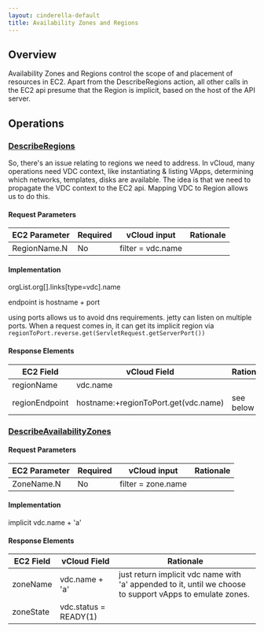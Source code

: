 ```yaml
---
layout: cinderella-default
title: Availability Zones and Regions
---
```


## Overview

Availability Zones and Regions control the scope of and placement of resources in EC2.   Apart from the DescribeRegions action, all other calls in the EC2 api presume that the Region is implicit, based on the host of the API server.

## Operations


### [DescribeRegions](http://docs.amazonwebservices.com/AWSEC2/2009-10-31/APIReference/ApiReference-query-DescribeRegions.html)

So, there's an issue relating to regions we need to address.  In vCloud, many operations need VDC context, like instantiating & listing VApps, determining which networks, templates, disks are available. The idea is that we need to propagate the VDC context to the EC2 api.
Mapping VDC to Region allows us to do this.

#### Request Parameters


EC2 Parameter | Required | vCloud input | Rationale
------------ | --------------- | --------------- | ---------
RegionName.N | No | filter = vdc.name | 

#### Implementation
orgList.org[].links[type=vdc].name

endpoint is hostname + port

using ports allows us to avoid dns requirements.  jetty can listen on multiple ports.  When a request comes in, it can get its implicit region via `regionToPort.reverse.get(ServletRequest.getServerPort())`

#### Response Elements

EC2 Field | vCloud Field | Rationale
------------ | --------------- | ---------
regionName | vdc.name | 
regionEndpoint | hostname:+regionToPort.get(vdc.name) | see below



### [DescribeAvailabilityZones](http://docs.amazonwebservices.com/AWSEC2/2009-10-31/APIReference/ApiReference-query-DescribeAvailabilityZones.html)

#### Request Parameters

EC2 Parameter | Required | vCloud input | Rationale
------------ | --------------- | --------------- | ---------
ZoneName.N | No | filter = zone.name | 

#### Implementation
implicit vdc.name + 'a'

#### Response Elements

EC2 Field | vCloud Field | Rationale
------------ | --------------- | ---------
zoneName | vdc.name + 'a'| just return implicit vdc name with 'a' appended to it, until we choose to support vApps to emulate zones.
zoneState | vdc.status = READY(1) | 

